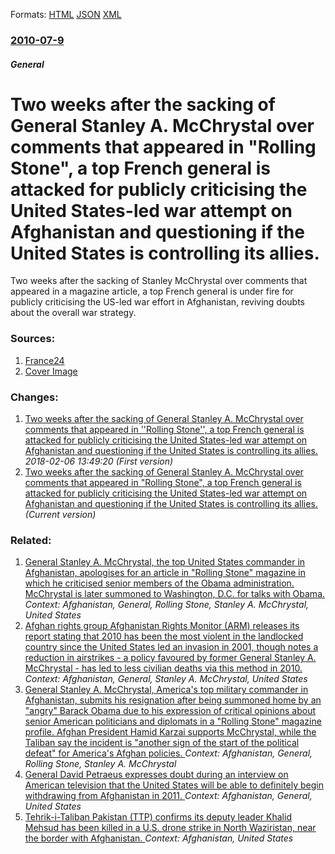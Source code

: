 
Formats: [HTML](/news/2010/07/9/two-weeks-after-the-sacking-of-general-stanley-a-mcchrystal-over-comments-that-appeared-in-rolling-stone-a-top-french-general-is-attacke.html)  [JSON](/news/2010/07/9/two-weeks-after-the-sacking-of-general-stanley-a-mcchrystal-over-comments-that-appeared-in-rolling-stone-a-top-french-general-is-attacke.json)  [XML](/news/2010/07/9/two-weeks-after-the-sacking-of-general-stanley-a-mcchrystal-over-comments-that-appeared-in-rolling-stone-a-top-french-general-is-attacke.xml)  

### [2010-07-9](/news/2010/07/9/index.md)

##### General
# Two weeks after the sacking of General Stanley A. McChrystal over comments that appeared in "Rolling Stone", a top French general is attacked for publicly criticising the United States-led war attempt on Afghanistan and questioning if the United States is controlling its allies. 

Two&#x20;weeks&#x20;after&#x20;the&#x20;sacking&#x20;of&#x20;Stanley&#x20;McChrystal&#x20;over&#x20;comments&#x20;that&#x20;appeared&#x20;in&#x20;a&#x20;magazine&#x20;article,&#x20;a&#x20;top&#x20;French&#x20;general&#x20;is&#x20;under&#x20;fire&#x20;for&#x20;publicly&#x20;criticising&#x20;the&#x20;US-led&#x20;war&#x20;effort&#x20;in&#x20;Afghanistan,&#x20;reviving&#x20;doubts&#x20;about&#x20;the&#x20;overall&#x20;war&#x20;strategy.


### Sources:

1. [France24](http://www.france24.com/en/20100709-outspoken-french-general-be-%E2%80%98punished%E2%80%99-over-afghan-war-remarks)
1. [Cover Image](http://scd.france24.com/en/files/imagecache/home_1024/article/image/20100708-vincent-desportes.jpg)

### Changes:

1. [Two weeks after the sacking of General Stanley A. McChrystal over comments that appeared in ''Rolling Stone'', a top French general is attacked for publicly criticising the United States-led war attempt on Afghanistan and questioning if the United States is controlling its allies. ](/news/2010/07/9/two-weeks-after-the-sacking-of-general-stanley-a-mcchrystal-over-comments-that-appeared-in-rolling-stone-a-top-french-general-is-attac.md) _2018-02-06 13:49:20 (First version)_
1. [Two weeks after the sacking of General Stanley A. McChrystal over comments that appeared in "Rolling Stone", a top French general is attacked for publicly criticising the United States-led war attempt on Afghanistan and questioning if the United States is controlling its allies. ](/news/2010/07/9/two-weeks-after-the-sacking-of-general-stanley-a-mcchrystal-over-comments-that-appeared-in-rolling-stone-a-top-french-general-is-attacke.md) _(Current version)_

### Related:

1. [General Stanley A. McChrystal, the top United States commander in Afghanistan, apologises for an article in "Rolling Stone" magazine in which he criticised senior members of the Obama administration. McChrystal is later summoned to Washington, D.C. for talks with Obama. ](/news/2010/06/22/general-stanley-a-mcchrystal-the-top-united-states-commander-in-afghanistan-apologises-for-an-article-in-rolling-stone-magazine-in-whic.md) _Context: Afghanistan, General, Rolling Stone, Stanley A. McChrystal, United States_
2. [Afghan rights group Afghanistan Rights Monitor (ARM) releases its report stating that 2010 has been the most violent in the landlocked country since the United States led an invasion in 2001, though notes a reduction in airstrikes - a policy favoured by former General Stanley A. McChrystal - has led to less civilian deaths via this method in 2010. ](/news/2010/07/12/afghan-rights-group-afghanistan-rights-monitor-arm-releases-its-report-stating-that-2010-has-been-the-most-violent-in-the-landlocked-count.md) _Context: Afghanistan, General, Stanley A. McChrystal, United States_
3. [General Stanley A. McChrystal, America's top military commander in Afghanistan, submits his resignation after being summoned home by an "angry" Barack Obama due to his expression of critical opinions about senior American politicians and diplomats in a "Rolling Stone" magazine profile. Afghan President Hamid Karzai supports McChrystal, while the Taliban say the incident is "another sign of the start of the political defeat" for America's Afghan policies. ](/news/2010/06/23/general-stanley-a-mcchrystal-america-s-top-military-commander-in-afghanistan-submits-his-resignation-after-being-summoned-home-by-an-ang.md) _Context: Afghanistan, General, Rolling Stone, Stanley A. McChrystal_
4. [General David Petraeus expresses doubt during an interview on American television that the United States will be able to definitely begin withdrawing from Afghanistan in 2011. ](/news/2010/08/15/general-david-petraeus-expresses-doubt-during-an-interview-on-american-television-that-the-united-states-will-be-able-to-definitely-begin-wi.md) _Context: Afghanistan, General, United States_
5. [Tehrik-i-Taliban Pakistan (TTP) confirms its deputy leader Khalid Mehsud has been killed in a U.S. drone strike in North Waziristan, near the border with Afghanistan. ](/news/2018/02/12/tehrik-i-taliban-pakistan-ttp-confirms-its-deputy-leader-khalid-mehsud-has-been-killed-in-a-u-s-drone-strike-in-north-waziristan-near-th.md) _Context: Afghanistan, United States_
